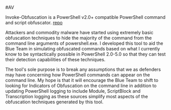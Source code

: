 #AV 

Invoke-Obfuscation is a PowerShell v2.0+ compatible PowerShell command and script obfuscator. [repo](https://github.com/danielbohannon/Invoke-Obfuscation#background)

Attackers and commodity malware have started using extremely basic obfuscation techniques to hide the majority of the command from the command line arguments of powershell.exe. I developed this tool to aid the Blue Team in simulating obfuscated commands based on what I currently know to be syntactically possible in PowerShell 2.0-5.0 so that they can test their detection capabilities of these techniques.

The tool's sole purpose is to break any assumptions that we as defenders may have concerning how PowerShell commands can appear on the command line. My hope is that it will encourage the Blue Team to shift to looking for Indicators of Obfuscation on the command line in addition to updating PowerShell logging to include Module, ScriptBlock and Transcription logging as these sources simplify most aspects of the obfuscation techniques generated by this tool.
